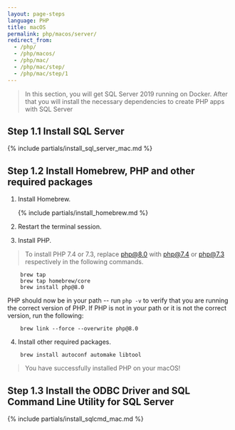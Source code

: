 ```yaml
---
layout: page-steps
language: PHP
title: macOS
permalink: php/macos/server/
redirect_from:
  - /php/
  - /php/macos/
  - /php/mac/
  - /php/mac/step/
  - /php/mac/step/1
---
```


> In this section, you will get SQL Server 2019 running on Docker. After that you will install the necessary dependencies to create PHP apps with SQL Server

## Step 1.1 Install SQL Server

{% include partials/install_sql_server_mac.md %}

## Step 1.2 Install Homebrew, PHP and other required packages

1. Install Homebrew.

    {% include partials/install_homebrew.md %}

2. Restart the terminal session.

3. Install PHP.

> To install PHP 7.4 or 7.3, replace php@8.0 with php@7.4 or php@7.3 respectively in the following commands.

```terminal
    brew tap
    brew tap homebrew/core
    brew install php@8.0
```

PHP should now be in your path -- run `php -v` to verify that you are running the correct version of PHP. If PHP is not in your path or it is not the correct version, run the following:

```terminal
    brew link --force --overwrite php@8.0
```

4. Install other required packages.

```terminal
    brew install autoconf automake libtool
```

> You have successfully installed PHP on your macOS!

## Step 1.3 Install the ODBC Driver and SQL Command Line Utility for SQL Server

{% include partials/install_sqlcmd_mac.md %}
